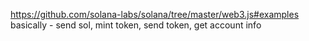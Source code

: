 https://github.com/solana-labs/solana/tree/master/web3.js#examples
basically - send sol, mint token, send token, get account info
